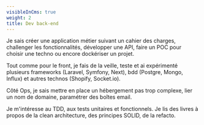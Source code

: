 ```yaml
---
visibleInCms: true
weight: 2
title: Dev back-end
---
```

Je sais créer une application métier suivant un cahier des charges, challenger les fonctionnalités, développer une API, faire un POC pour choisir une
techno ou encore dockériser un projet.

Tout comme pour le front, je fais de la veille, teste et ai expérimenté plusieurs frameworks (Laravel, Symfony, Next), bdd (Postgre, Mongo, Influx)
et autres technos (Shopify, Socket.io).

Côté Ops, je sais mettre en place un hébergement pas trop complexe, lier un nom de domaine, paramétrer des boîtes email.

Je m'intéresse au TDD, aux tests unitaires et fonctionnels. Je lis des livres à propos de la clean architecture, des principes SOLID, de la refacto.